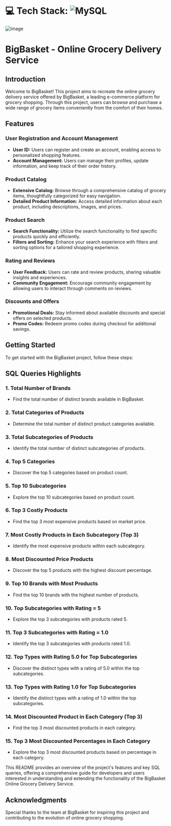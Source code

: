 # 💻 Tech Stack: ![MySQL](https://img.shields.io/badge/mysql-%2300000f.svg?style=for-the-badge&logo=mysql&logoColor=white) 


![image](https://github.com/nitinkc1/SQL_Big_basket_project/assets/130339748/6823a2d7-9f77-4a59-90a7-e2dc451ea30e)


# BigBasket - Online Grocery Delivery Service

## Introduction

Welcome to BigBasket! This project aims to recreate the online grocery delivery service offered by BigBasket, a leading e-commerce platform for grocery shopping. Through this project, users can browse and purchase a wide range of grocery items conveniently from the comfort of their homes.

## Features

### User Registration and Account Management
- **User ID:** Users can register and create an account, enabling access to personalized shopping features.
- **Account Management:** Users can manage their profiles, update information, and keep track of their order history.

### Product Catalog
- **Extensive Catalog:** Browse through a comprehensive catalog of grocery items, thoughtfully categorized for easy navigation.
- **Detailed Product Information:** Access detailed information about each product, including descriptions, images, and prices.

### Product Search
- **Search Functionality:** Utilize the search functionality to find specific products quickly and efficiently.
- **Filters and Sorting:** Enhance your search experience with filters and sorting options for a tailored shopping experience.

### Rating and Reviews
- **User Feedback:** Users can rate and review products, sharing valuable insights and experiences.
- **Community Engagement:** Encourage community engagement by allowing users to interact through comments on reviews.

### Discounts and Offers
- **Promotional Deals:** Stay informed about available discounts and special offers on selected products.
- **Promo Codes:** Redeem promo codes during checkout for additional savings.

## Getting Started
To get started with the BigBasket project, follow these steps:

## SQL Queries Highlights

### 1. **Total Number of Brands**
   - Find the total number of distinct brands available in BigBasket.

### 2. **Total Categories of Products**
   - Determine the total number of distinct product categories available.

### 3. **Total Subcategories of Products**
   - Identify the total number of distinct subcategories of products.

### 4. **Top 5 Categories**
   - Discover the top 5 categories based on product count.

### 5. **Top 10 Subcategories**
   - Explore the top 10 subcategories based on product count.

### 6. **Top 3 Costly Products**
   - Find the top 3 most expensive products based on market price.

### 7. **Most Costly Products in Each Subcategory (Top 3)**
   - Identify the most expensive products within each subcategory.

### 8. **Most Discounted Price Products**
   - Discover the top 5 products with the highest discount percentage.

### 9. **Top 10 Brands with Most Products**
   - Find the top 10 brands with the highest number of products.

### 10. **Top Subcategories with Rating = 5**
   - Explore the top 3 subcategories with products rated 5.

### 11. **Top 3 Subcategories with Rating = 1.0**
   - Identify the top 3 subcategories with products rated 1.0.

### 12. **Top Types with Rating 5.0 for Top Subcategories**
   - Discover the distinct types with a rating of 5.0 within the top subcategories.

### 13. **Top Types with Rating 1.0 for Top Subcategories**
   - Identify the distinct types with a rating of 1.0 within the top subcategories.

### 14. **Most Discounted Product in Each Category (Top 3)**
   - Find the top 3 most discounted products in each category.

### 15. **Top 3 Most Discounted Percentages in Each Category**
   - Explore the top 3 most discounted products based on percentage in each category.

This README provides an overview of the project's features and key SQL queries, offering a comprehensive guide for developers and users interested in understanding and extending the functionality of the BigBasket Online Grocery Delivery Service.


## Acknowledgments
Special thanks to the team at BigBasket for inspiring this project and contributing to the evolution of online grocery shopping.

